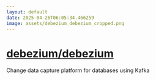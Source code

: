 ```yaml
---
layout: default
date: 2025-04-26T06:05:34.466259
image: assets/debezium_debezium_cropped.png
---
```


# [debezium/debezium](https://github.com/debezium/debezium)

Change data capture platform for databases using Kafka
